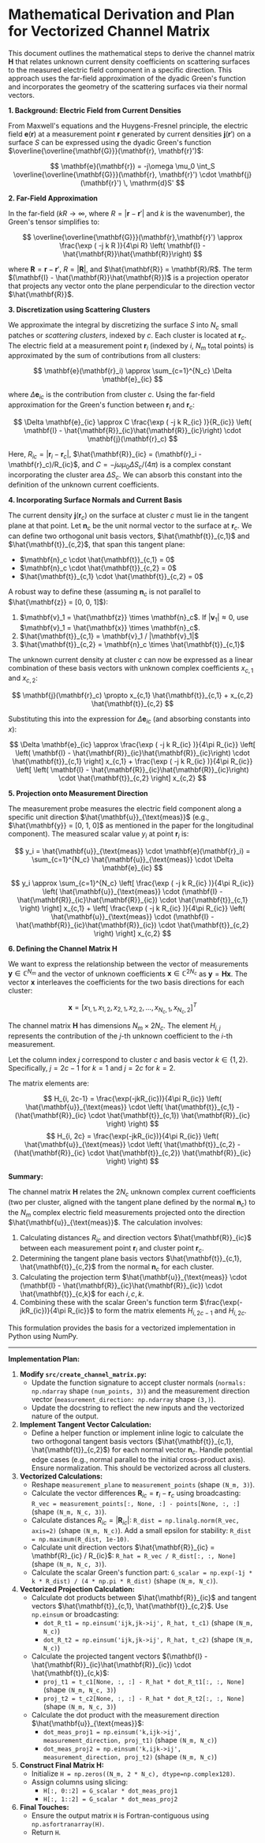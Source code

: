 # Mathematical Derivation and Plan for Vectorized Channel Matrix

This document outlines the mathematical steps to derive the channel matrix $\mathbf{H}$ that relates unknown current density coefficients on scattering surfaces to the measured electric field component in a specific direction. This approach uses the far-field approximation of the dyadic Green's function and incorporates the geometry of the scattering surfaces via their normal vectors.

**1. Background: Electric Field from Current Densities**

From Maxwell's equations and the Huygens-Fresnel principle, the electric field $\mathbf{e}(\mathbf{r})$ at a measurement point $\mathbf{r}$ generated by current densities $\mathbf{j}(\mathbf{r}')$ on a surface $S$ can be expressed using the dyadic Green's function $\overline{\overline{\mathbf{G}}}(\mathbf{r}, \mathbf{r}')$:

$$ \mathbf{e}(\mathbf{r}) = -j\omega \mu_0 \int_S \overline{\overline{\mathbf{G}}}(\mathbf{r}, \mathbf{r}') \cdot \mathbf{j}(\mathbf{r}') \, \mathrm{d}S' $$

**2. Far-Field Approximation**

In the far-field ($kR \to \infty$, where $R = |\mathbf{r} - \mathbf{r}'|$ and $k$ is the wavenumber), the Green's tensor simplifies to:

$$ \overline{\overline{\mathbf{G}}}(\mathbf{r},\mathbf{r}') \approx \frac{\exp ( -j k R )}{4\pi R} \left( \mathbf{I} - \hat{\mathbf{R}}\hat{\mathbf{R}}\right) $$

where $\mathbf{R} = \mathbf{r} - \mathbf{r}'$, $R = |\mathbf{R}|$, and $\hat{\mathbf{R}} = \mathbf{R}/R$. The term $(\mathbf{I} - \hat{\mathbf{R}}\hat{\mathbf{R}})$ is a projection operator that projects any vector onto the plane perpendicular to the direction vector $\hat{\mathbf{R}}$.

**3. Discretization using Scattering Clusters**

We approximate the integral by discretizing the surface $S$ into $N_c$ small patches or *scattering clusters*, indexed by $c$. Each cluster is located at $\mathbf{r}_c$. The electric field at a measurement point $\mathbf{r}_i$ (indexed by $i$, $N_m$ total points) is approximated by the sum of contributions from all clusters:

$$ \mathbf{e}(\mathbf{r}_i) \approx \sum_{c=1}^{N_c} \Delta \mathbf{e}_{ic} $$

where $\Delta \mathbf{e}_{ic}$ is the contribution from cluster $c$. Using the far-field approximation for the Green's function between $\mathbf{r}_i$ and $\mathbf{r}_c$:

$$ \Delta \mathbf{e}_{ic} \approx C \frac{\exp ( -j k R_{ic} )}{R_{ic}} \left( \mathbf{I} - \hat{\mathbf{R}}_{ic}\hat{\mathbf{R}}_{ic}\right) \cdot \mathbf{j}(\mathbf{r}_c) $$

Here, $R_{ic} = |\mathbf{r}_i - \mathbf{r}_c|$, $\hat{\mathbf{R}}_{ic} = (\mathbf{r}_i - \mathbf{r}_c)/R_{ic}$, and $C = -j\omega \mu_0 \Delta S_c / (4\pi)$ is a complex constant incorporating the cluster area $\Delta S_c$. We can absorb this constant into the definition of the unknown current coefficients.

**4. Incorporating Surface Normals and Current Basis**

The current density $\mathbf{j}(\mathbf{r}_c)$ on the surface at cluster $c$ must lie in the tangent plane at that point. Let $\mathbf{n}_c$ be the unit normal vector to the surface at $\mathbf{r}_c$. We can define two orthogonal unit basis vectors, $\hat{\mathbf{t}}_{c,1}$ and $\hat{\mathbf{t}}_{c,2}$, that span this tangent plane:
*   $\mathbf{n}_c \cdot \hat{\mathbf{t}}_{c,1} = 0$
*   $\mathbf{n}_c \cdot \hat{\mathbf{t}}_{c,2} = 0$
*   $\hat{\mathbf{t}}_{c,1} \cdot \hat{\mathbf{t}}_{c,2} = 0$

A robust way to define these (assuming $\mathbf{n}_c$ is not parallel to $\hat{\mathbf{z}} = [0, 0, 1]$):
1.  $\mathbf{v}_1 = \hat{\mathbf{z}} \times \mathbf{n}_c$. If $|\mathbf{v}_1| \approx 0$, use $\mathbf{v}_1 = \hat{\mathbf{x}} \times \mathbf{n}_c$.
2.  $\hat{\mathbf{t}}_{c,1} = \mathbf{v}_1 / |\mathbf{v}_1|$
3.  $\hat{\mathbf{t}}_{c,2} = \mathbf{n}_c \times \hat{\mathbf{t}}_{c,1}$

The unknown current density at cluster $c$ can now be expressed as a linear combination of these basis vectors with unknown complex coefficients $x_{c,1}$ and $x_{c,2}$:

$$ \mathbf{j}(\mathbf{r}_c) \propto x_{c,1} \hat{\mathbf{t}}_{c,1} + x_{c,2} \hat{\mathbf{t}}_{c,2} $$

Substituting this into the expression for $\Delta \mathbf{e}_{ic}$ (and absorbing constants into $x$):

$$ \Delta \mathbf{e}_{ic} \approx \frac{\exp ( -j k R_{ic} )}{4\pi R_{ic}} \left[ \left( \mathbf{I} - \hat{\mathbf{R}}_{ic}\hat{\mathbf{R}}_{ic}\right) \cdot \hat{\mathbf{t}}_{c,1} \right] x_{c,1} + \frac{\exp ( -j k R_{ic} )}{4\pi R_{ic}} \left[ \left( \mathbf{I} - \hat{\mathbf{R}}_{ic}\hat{\mathbf{R}}_{ic}\right) \cdot \hat{\mathbf{t}}_{c,2} \right] x_{c,2} $$

**5. Projection onto Measurement Direction**

The measurement probe measures the electric field component along a specific unit direction $\hat{\mathbf{u}}_{\text{meas}}$ (e.g., $\hat{\mathbf{y}} = [0, 1, 0]$ as mentioned in the paper for the longitudinal component). The measured scalar value $y_i$ at point $\mathbf{r}_i$ is:

$$ y_i = \hat{\mathbf{u}}_{\text{meas}} \cdot \mathbf{e}(\mathbf{r}_i) = \sum_{c=1}^{N_c} \hat{\mathbf{u}}_{\text{meas}} \cdot \Delta \mathbf{e}_{ic} $$

$$ y_i \approx \sum_{c=1}^{N_c} \left[ \frac{\exp ( -j k R_{ic} )}{4\pi R_{ic}} \left( \hat{\mathbf{u}}_{\text{meas}} \cdot (\mathbf{I} - \hat{\mathbf{R}}_{ic}\hat{\mathbf{R}}_{ic}) \cdot \hat{\mathbf{t}}_{c,1} \right) \right] x_{c,1} + \left[ \frac{\exp ( -j k R_{ic} )}{4\pi R_{ic}} \left( \hat{\mathbf{u}}_{\text{meas}} \cdot (\mathbf{I} - \hat{\mathbf{R}}_{ic}\hat{\mathbf{R}}_{ic}) \cdot \hat{\mathbf{t}}_{c,2} \right) \right] x_{c,2} $$

**6. Defining the Channel Matrix H**

We want to express the relationship between the vector of measurements $\mathbf{y} \in \mathbb{C}^{N_m}$ and the vector of unknown coefficients $\mathbf{x} \in \mathbb{C}^{2N_c}$ as $\mathbf{y} = \mathbf{H} \mathbf{x}$. The vector $\mathbf{x}$ interleaves the coefficients for the two basis directions for each cluster:

$$ \mathbf{x} = [x_{1,1}, x_{1,2}, x_{2,1}, x_{2,2}, \dots, x_{N_c,1}, x_{N_c,2}]^T $$

The channel matrix $\mathbf{H}$ has dimensions $N_m \times 2N_c$. The element $H_{i,j}$ represents the contribution of the $j$-th unknown coefficient to the $i$-th measurement.

Let the column index $j$ correspond to cluster $c$ and basis vector $k \in \{1, 2\}$. Specifically, $j = 2c-1$ for $k=1$ and $j = 2c$ for $k=2$.

The matrix elements are:

$$ H_{i, 2c-1} = \frac{\exp(-jkR_{ic})}{4\pi R_{ic}} \left( \hat{\mathbf{u}}_{\text{meas}} \cdot \left( \hat{\mathbf{t}}_{c,1} - (\hat{\mathbf{R}}_{ic} \cdot \hat{\mathbf{t}}_{c,1}) \hat{\mathbf{R}}_{ic} \right) \right) $$
$$ H_{i, 2c} = \frac{\exp(-jkR_{ic})}{4\pi R_{ic}} \left( \hat{\mathbf{u}}_{\text{meas}} \cdot \left( \hat{\mathbf{t}}_{c,2} - (\hat{\mathbf{R}}_{ic} \cdot \hat{\mathbf{t}}_{c,2}) \hat{\mathbf{R}}_{ic} \right) \right) $$

**Summary:**

The channel matrix $\mathbf{H}$ relates the $2N_c$ unknown complex current coefficients (two per cluster, aligned with the tangent plane defined by the normal $\mathbf{n}_c$) to the $N_m$ complex electric field measurements projected onto the direction $\hat{\mathbf{u}}_{\text{meas}}$. The calculation involves:
1.  Calculating distances $R_{ic}$ and direction vectors $\hat{\mathbf{R}}_{ic}$ between each measurement point $\mathbf{r}_i$ and cluster point $\mathbf{r}_c$.
2.  Determining the tangent plane basis vectors $\hat{\mathbf{t}}_{c,1}, \hat{\mathbf{t}}_{c,2}$ from the normal $\mathbf{n}_c$ for each cluster.
3.  Calculating the projection term $\hat{\mathbf{u}}_{\text{meas}} \cdot (\mathbf{I} - \hat{\mathbf{R}}_{ic}\hat{\mathbf{R}}_{ic}) \cdot \hat{\mathbf{t}}_{c,k}$ for each $i, c, k$.
4.  Combining these with the scalar Green's function term $\frac{\exp(-jkR_{ic})}{4\pi R_{ic}}$ to form the matrix elements $H_{i, 2c-1}$ and $H_{i, 2c}$.

This formulation provides the basis for a vectorized implementation in Python using NumPy.

---

**Implementation Plan:**

1.  **Modify `src/create_channel_matrix.py`:**
    *   Update the function signature to accept cluster normals (`normals: np.ndarray` shape `(num_points, 3)`) and the measurement direction vector (`measurement_direction: np.ndarray` shape `(3,)`).
    *   Update the docstring to reflect the new inputs and the vectorized nature of the output.
2.  **Implement Tangent Vector Calculation:**
    *   Define a helper function or implement inline logic to calculate the two orthogonal tangent basis vectors ($\hat{\mathbf{t}}_{c,1}, \hat{\mathbf{t}}_{c,2}$) for each normal vector $\mathbf{n}_c$. Handle potential edge cases (e.g., normal parallel to the initial cross-product axis). Ensure normalization. This should be vectorized across all clusters.
3.  **Vectorized Calculations:**
    *   Reshape `measurement_plane` to `measurement_points` (shape `(N_m, 3)`).
    *   Calculate the vector differences $\mathbf{R}_{ic} = \mathbf{r}_i - \mathbf{r}_c$ using broadcasting: `R_vec = measurement_points[:, None, :] - points[None, :, :]` (shape `(N_m, N_c, 3)`).
    *   Calculate distances $R_{ic} = |\mathbf{R}_{ic}|$: `R_dist = np.linalg.norm(R_vec, axis=2)` (shape `(N_m, N_c)`). Add a small epsilon for stability: `R_dist = np.maximum(R_dist, 1e-10)`.
    *   Calculate unit direction vectors $\hat{\mathbf{R}}_{ic} = \mathbf{R}_{ic} / R_{ic}$: `R_hat = R_vec / R_dist[:, :, None]` (shape `(N_m, N_c, 3)`).
    *   Calculate the scalar Green's function part: `G_scalar = np.exp(-1j * k * R_dist) / (4 * np.pi * R_dist)` (shape `(N_m, N_c)`).
4.  **Vectorized Projection Calculation:**
    *   Calculate dot products between $\hat{\mathbf{R}}_{ic}$ and tangent vectors $\hat{\mathbf{t}}_{c,1}, \hat{\mathbf{t}}_{c,2}$. Use `np.einsum` or broadcasting:
        *   `dot_R_t1 = np.einsum('ijk,jk->ij', R_hat, t_c1)` (shape `(N_m, N_c)`)
        *   `dot_R_t2 = np.einsum('ijk,jk->ij', R_hat, t_c2)` (shape `(N_m, N_c)`)
    *   Calculate the projected tangent vectors $(\mathbf{I} - \hat{\mathbf{R}}_{ic}\hat{\mathbf{R}}_{ic}) \cdot \hat{\mathbf{t}}_{c,k}$:
        *   `proj_t1 = t_c1[None, :, :] - R_hat * dot_R_t1[:, :, None]` (shape `(N_m, N_c, 3)`)
        *   `proj_t2 = t_c2[None, :, :] - R_hat * dot_R_t2[:, :, None]` (shape `(N_m, N_c, 3)`)
    *   Calculate the dot product with the measurement direction $\hat{\mathbf{u}}_{\text{meas}}$:
        *   `dot_meas_proj1 = np.einsum('k,ijk->ij', measurement_direction, proj_t1)` (shape `(N_m, N_c)`)
        *   `dot_meas_proj2 = np.einsum('k,ijk->ij', measurement_direction, proj_t2)` (shape `(N_m, N_c)`)
5.  **Construct Final Matrix H:**
    *   Initialize `H = np.zeros((N_m, 2 * N_c), dtype=np.complex128)`.
    *   Assign columns using slicing:
        *   `H[:, 0::2] = G_scalar * dot_meas_proj1`
        *   `H[:, 1::2] = G_scalar * dot_meas_proj2`
6.  **Final Touches:**
    *   Ensure the output matrix `H` is Fortran-contiguous using `np.asfortranarray(H)`.
    *   Return `H`.